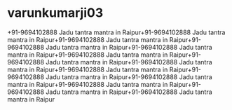 # varunkumarji03
+91-9694102888 Jadu tantra mantra in Raipur+91-9694102888 Jadu tantra mantra in Raipur+91-9694102888 Jadu tantra mantra in Raipur+91-9694102888 Jadu tantra mantra in Raipur+91-9694102888 Jadu tantra mantra in Raipur+91-9694102888 Jadu tantra mantra in Raipur+91-9694102888 Jadu tantra mantra in Raipur+91-9694102888 Jadu tantra mantra in Raipur+91-9694102888 Jadu tantra mantra in Raipur+91-9694102888 Jadu tantra mantra in Raipur+91-9694102888 Jadu tantra mantra in Raipur+91-9694102888 Jadu tantra mantra in Raipur+91-9694102888 Jadu tantra mantra in Raipur+91-9694102888 Jadu tantra mantra in Raipur

